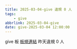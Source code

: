 ```yaml
---
title: 2025-03-04-give 違規 0 人
tags:
    - give
abbrlink: 2025-03-04-give
date: give-2025-03-04 12:00:00
---
```

give 板 [板規連結](https://www.ptt.cc/bbs/give/M.1612495900.A.C32.html)
昨天違規 0 人
